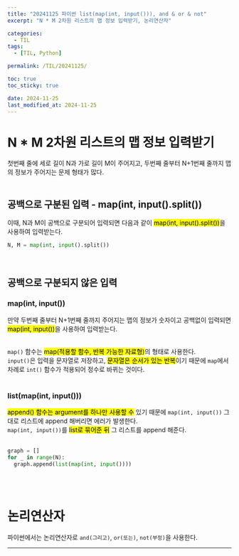 ```yaml
---
title: "20241125 파이썬 list(map(int, input())), and & or & not"
excerpt: "N * M 2차원 리스트의 맵 정보 입력받기, 논리연산자"

categories:
  - TIL
tags:
  - [TIL, Python]

permalink: /TIL/20241125/

toc: true
toc_sticky: true

date: 2024-11-25
last_modified_at: 2024-11-25
---
```


# N * M 2차원 리스트의 맵 정보 입력받기
첫번째 줄에 세로 길이 N과 가로 길이 M이 주어지고, 두번째 줄부터 N+1번째 줄까지 맵의 정보가 주어지는 문제 형태가 많다.<br><br>

## 공백으로 구분된 입력 - map(int, input().split())
이때, N과 M이 공백으로 구분되어 입력되면 다음과 같이 <mark>map(int, input().split())</mark>을 사용하여 입력받는다.<br>

```python
N, M = map(int, input().split())
```
<br>

## 공백으로 구분되지 않은 입력
### map(int, input())
만약 두번째 줄부터 N+1번째 줄까지 주어지는 맵의 정보가 숫자이고 공백없이 입력되면 <mark>map(int, input())</mark>을 사용하여 입력받는다.<br><br>

```map()``` 함수는 <mark>map(적용할 함수, 반복 가능한 자료형)</mark>의 형태로 사용한다.<br>
```input()```은 입력을 문자열로 저장하고, <mark>문자열은 순서가 있는 반복</mark>이기 때문에 ```map```에서 차례로 ```int()``` 함수가 적용되어 정수로 바뀌는 것이다.<br><br>

### list(map(int, input()))
<mark>append() 함수는 argument를 하나만 사용할 수</mark> 있기 때문에 ```map(int, input())``` 그대로 리스트에 append 해버리면 에러가 발생한다.<br>
```map(int, input())```를 <mark>list로 묶어준 뒤</mark> 그 리스트를 append 해준다.<br><br>

```python
graph = []
for _ in range(N):
  graph.append(list(map(int, input())))
```
<br><br>

# 논리연산자
파이썬에서는 논리연산자로 ```and(그리고)```, ```or(또는)```, ```not(부정)```을 사용한다.




<hr>
